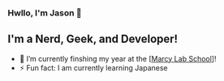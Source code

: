 ### Hwllo, I'm Jason 👋


## I'm a Nerd, Geek, and Developer!

- 🔭 I’m currently finshing my year at the [[Marcy Lab School](https://www.marcylabschool.org/)]!
- ⚡ Fun fact: I am currently learning Japanese 

